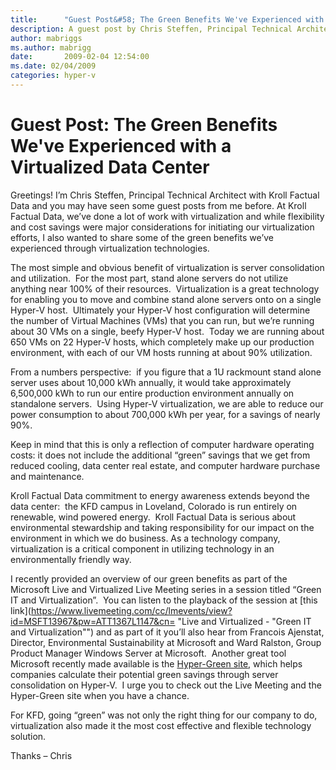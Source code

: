```yaml
---
title:      "Guest Post&#58; The Green Benefits We've Experienced with a Virtualized Data Center"
description: A guest post by Chris Steffen, Principal Technical Architect with Kroll Factual Data, about green benefits with a virtualized data center.
author: mabriggs
ms.author: mabrigg
date:       2009-02-04 12:54:00
ms.date: 02/04/2009
categories: hyper-v
---
```

# Guest Post: The Green Benefits We've Experienced with a Virtualized Data Center

Greetings! I’m Chris Steffen, Principal Technical Architect with Kroll Factual Data and you may have seen some guest posts from me before. At Kroll Factual Data, we’ve done a lot of work with virtualization and while flexibility and cost savings were major considerations for initiating our virtualization efforts, I also wanted to share some of the green benefits we’ve experienced through virtualization technologies.

The most simple and obvious benefit of virtualization is server consolidation and utilization.  For the most part, stand alone servers do not utilize anything near 100% of their resources.  Virtualization is a great technology for enabling you to move and combine stand alone servers onto on a single Hyper-V host.  Ultimately your Hyper-V host configuration will determine the number of Virtual Machines (VMs) that you can run, but we’re running about 30 VMs on a single, beefy Hyper-V host.  Today we are running about 650 VMs on 22 Hyper-V hosts, which completely make up our production environment, with each of our VM hosts running at about 90% utilization.

From a numbers perspective:  if you figure that a 1U rackmount stand alone server uses about 10,000 kWh annually, it would take approximately 6,500,000 kWh to run our entire production environment annually on standalone servers.  Using Hyper-V virtualization, we are able to reduce our power consumption to about 700,000 kWh per year, for a savings of nearly 90%.

Keep in mind that this is only a reflection of computer hardware operating costs: it does not include the additional “green” savings that we get from reduced cooling, data center real estate, and computer hardware purchase and maintenance.

Kroll Factual Data commitment to energy awareness extends beyond the data center:  the KFD campus in Loveland, Colorado is run entirely on renewable, wind powered energy.  Kroll Factual Data is serious about environmental stewardship and taking responsibility for our impact on the environment in which we do business. As a technology company, virtualization is a critical component in utilizing technology in an environmentally friendly way.

I recently provided an overview of our green benefits as part of the Microsoft Live and Virtualized Live Meeting series in a session titled “Green IT and Virtualization”.  You can listen to the playback of the session at [this link](https://www.livemeeting.com/cc/lmevents/view?id=MSFT13967&pw=ATT1367L1147&cn= "Live and Virtualized - "Green IT and Virtualization"") and as part of it you’ll also hear from Francois Ajenstat, Director, Environmental Sustainability at Microsoft and Ward Ralston, Group Product Manager Windows Server at Microsoft.  Another great tool Microsoft recently made available is the [Hyper-Green site](http://www.hyper-green.com/), which helps companies calculate their potential green savings through server consolidation on Hyper-V.  I urge you to check out the Live Meeting and the Hyper-Green site when you have a chance.

For KFD, going “green” was not only the right thing for our company to do, virtualization also made it the most cost effective and flexible technology solution.

Thanks – Chris
